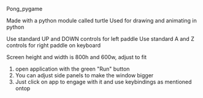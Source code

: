  Pong_pygame

 Made with a python module called turtle
Used for drawing and animating in python

Use standard UP and DOWN controls for left paddle
Use standard A and Z controls for right paddle
 on keyboard

Screen height and width is 800h and 600w, adjust to fit 

1. open application with the green "Run" button
2. You can adjust side panels to make the window bigger
3. Just click on app to engage with it and use keybindings as mentioned ontop

